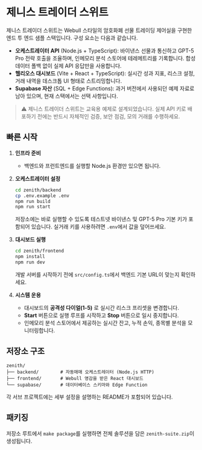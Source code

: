 # 제니스 트레이더 스위트

제니스 트레이더 스위트는 Webull 스타일의 암호화폐 선물 트레이딩 제어실을 구현한 엔드 투 엔드 샘플 스택입니다. 구성 요소는 다음과 같습니다.

- **오케스트레이터 API** (Node.js + TypeScript): 바이낸스 선물과 통신하고 GPT-5 Pro 전략 호출을 조율하며, 인메모리 분석 스토어에 테레메트리를 기록합니다. 합성 데이터 폴백 없이 실제 API 응답만을 사용합니다.
- **헬리오스 대시보드** (Vite + React + TypeScript): 실시간 성과 지표, 리스크 설정, 거래 내역을 데스크톱 UI 형태로 스트리밍합니다.
- **Supabase 자산** (SQL + Edge Functions): 과거 버전에서 사용되던 예제 자료로 남아 있으며, 현재 스택에서는 선택 사항입니다.

> ⚠️ 제니스 트레이더 스위트는 교육용 예제로 설계되었습니다. 실제 API 키로 배포하기 전에는 반드시 자체적인 검증, 보안 점검, 모의 거래를 수행하세요.

## 빠른 시작

1. **인프라 준비**
   - 백엔드와 프런트엔드를 실행할 Node.js 환경만 있으면 됩니다.

2. **오케스트레이터 설정**
   ```bash
   cd zenith/backend
   cp .env.example .env
   npm run build
   npm run start
   ```
   저장소에는 바로 실행할 수 있도록 테스트넷 바이낸스 및 GPT-5 Pro 기본 키가 포함되어 있습니다. 실거래 키를 사용하려면 `.env`에서 값을 덮어쓰세요.

3. **대시보드 실행**
   ```bash
   cd zenith/frontend
   npm install
   npm run dev
   ```
   개발 서버를 시작하기 전에 `src/config.ts`에서 백엔드 기본 URL이 맞는지 확인하세요.

4. **시스템 운용**
   - 대시보드의 **공격성 다이얼(1-5)** 로 실시간 리스크 프리셋을 변경합니다.
   - **Start** 버튼으로 실행 루프를 시작하고 **Stop** 버튼으로 일시 중지합니다.
   - 인메모리 분석 스토어에서 제공하는 실시간 잔고, 누적 손익, 종목별 분석을 모니터링합니다.

## 저장소 구조

```
zenith/
├── backend/        # 자동매매 오케스트레이터 (Node.js HTTP)
├── frontend/       # Webull 영감을 받은 React 대시보드
└── supabase/       # 데이터베이스 스키마와 Edge Function
```

각 서브 프로젝트에는 세부 설정을 설명하는 README가 포함되어 있습니다.

## 패키징

저장소 루트에서 `make package`를 실행하면 전체 솔루션을 담은 `zenith-suite.zip`이 생성됩니다.
